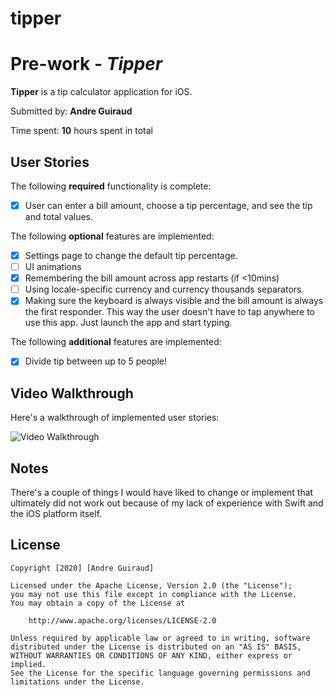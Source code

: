 # tipper
# Pre-work - *Tipper*

**Tipper** is a tip calculator application for iOS.

Submitted by: **Andre Guiraud**

Time spent: **10** hours spent in total

## User Stories

The following **required** functionality is complete:

* [x] User can enter a bill amount, choose a tip percentage, and see the tip and total values.

The following **optional** features are implemented:
* [x] Settings page to change the default tip percentage.
* [ ] UI animations
* [x] Remembering the bill amount across app restarts (if <10mins)
* [ ] Using locale-specific currency and currency thousands separators.
* [x] Making sure the keyboard is always visible and the bill amount is always the first responder. This way the user doesn't have to tap anywhere to use this app. Just launch the app and start typing.

The following **additional** features are implemented:

- [x] Divide tip between up to 5 people!


## Video Walkthrough 

Here's a walkthrough of implemented user stories:

<img src='https://i.imgur.com/cptDdt4.mp4' title='Video Walkthrough' width='' alt='Video Walkthrough' />

## Notes

There's a couple of things I would have liked to change or implement that ultimately did not work out because of my lack of experience with Swift and the iOS platform itself. 



## License

    Copyright [2020] [Andre Guiraud]

    Licensed under the Apache License, Version 2.0 (the "License");
    you may not use this file except in compliance with the License.
    You may obtain a copy of the License at

        http://www.apache.org/licenses/LICENSE-2.0

    Unless required by applicable law or agreed to in writing, software
    distributed under the License is distributed on an "AS IS" BASIS,
    WITHOUT WARRANTIES OR CONDITIONS OF ANY KIND, either express or implied.
    See the License for the specific language governing permissions and
    limitations under the License.

